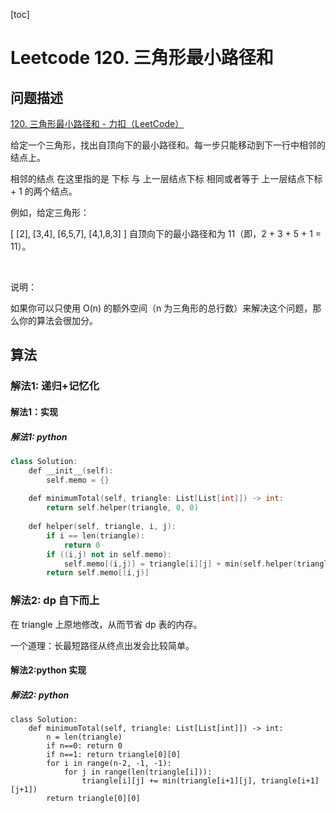 [toc]

# Leetcode 120. 三角形最小路径和

## 问题描述

[120. 三角形最小路径和 - 力扣（LeetCode）](https://leetcode-cn.com/problems/triangle/)

给定一个三角形，找出自顶向下的最小路径和。每一步只能移动到下一行中相邻的结点上。

相邻的结点 在这里指的是 下标 与 上一层结点下标 相同或者等于 上一层结点下标 + 1 的两个结点。
 

例如，给定三角形：

[
     [2],
    [3,4],
   [6,5,7],
  [4,1,8,3]
]
自顶向下的最小路径和为 11（即，2 + 3 + 5 + 1 = 11）。

 

说明：

如果你可以只使用 O(n) 的额外空间（n 为三角形的总行数）来解决这个问题，那么你的算法会很加分。

## 算法

### 解法1: 递归+记忆化

#### 解法1：实现

##### 解法1: python

```cpp
class Solution:
    def __init__(self):
        self.memo = {}
        
    def minimumTotal(self, triangle: List[List[int]]) -> int:
        return self.helper(triangle, 0, 0)
        
    def helper(self, triangle, i, j):
        if i == len(triangle):
            return 0
        if ((i,j) not in self.memo):
            self.memo[(i,j)] = triangle[i][j] + min(self.helper(triangle, i+1, j), self.helper(triangle, i+1, j+1))
        return self.memo[(i,j)]
```

### 解法2: dp 自下而上

在 triangle 上原地修改，从而节省 dp 表的内存。

一个道理：长最短路径从终点出发会比较简单。

#### 解法2:python 实现

##### 解法2: python

```
class Solution:
    def minimumTotal(self, triangle: List[List[int]]) -> int:
        n = len(triangle)
        if n==0: return 0
        if n==1: return triangle[0][0]
        for i in range(n-2, -1, -1):
            for j in range(len(triangle[i])):
                triangle[i][j] += min(triangle[i+1][j], triangle[i+1][j+1])
        return triangle[0][0]
```